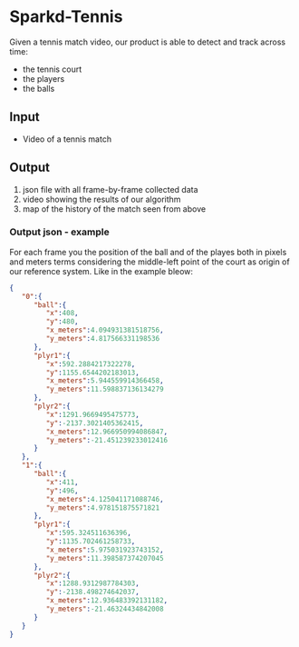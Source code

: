 # Sparkd-Tennis

Given a tennis match video, our product is able to detect and track across time:
* the tennis court
* the players
* the balls

## Input
* Video of a tennis match

## Output
1. json file with all frame-by-frame collected data
2. video showing the results of our algorithm
3. map of the history of the match seen from above

### Output json - example
For each frame you the position of the ball and of the playes both in pixels and meters terms considering the middle-left point of the court as origin of our reference system. Like in the example bleow:
```json
{
   "0":{
      "ball":{
         "x":408,
         "y":480,
         "x_meters":4.094931381518756,
         "y_meters":4.817566331198536
      },
      "plyr1":{
         "x":592.2884217322278,
         "y":1155.6544202183013,
         "x_meters":5.944559914366458,
         "y_meters":11.598837136134279
      },
      "plyr2":{
         "x":1291.9669495475773,
         "y":-2137.3021405362415,
         "x_meters":12.966950994086847,
         "y_meters":-21.451239233012416
      }
   },
   "1":{
      "ball":{
         "x":411,
         "y":496,
         "x_meters":4.125041171088746,
         "y_meters":4.978151875571821
      },
      "plyr1":{
         "x":595.324511636396,
         "y":1135.702461258733,
         "x_meters":5.975031923743152,
         "y_meters":11.398587374207045
      },
      "plyr2":{
         "x":1288.9312987784303,
         "y":-2138.498274642037,
         "x_meters":12.936483392131182,
         "y_meters":-21.46324434842008
      }
   }
}
```
